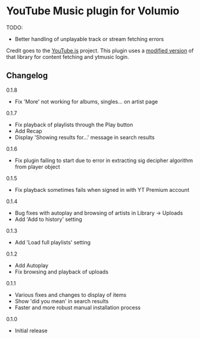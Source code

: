 # YouTube Music plugin for Volumio

TODO:
- Better handling of unplayable track or stream fetching errors

Credit goes to the [YouTube.js](https://github.com/LuanRT/YouTube.js) project. This plugin uses a [modified version](https://github.com/patrickkfkan/Volumio-YouTube.js) of that library for content fetching and ytmusic login.

## Changelog

0.1.8
- Fix 'More' not working for albums, singles... on artist page

0.1.7
- Fix playback of playlists through the Play button
- Add Recap
- Display 'Showing results for...' message in search results

0.1.6
- Fix plugin failing to start due to error in extracting sig decipher algorithm from player object

0.1.5
- Fix playback sometimes fails when signed in with YT Premium account

0.1.4
- Bug fixes with autoplay and browsing of artists in Library -> Uploads
- Add 'Add to history' setting

0.1.3
- Add 'Load full playlists' setting

0.1.2
- Add Autoplay
- Fix browsing and playback of uploads

0.1.1
- Various fixes and changes to display of items
- Show 'did you mean' in search results
- Faster and more robust manual installation process

0.1.0
- Initial release
